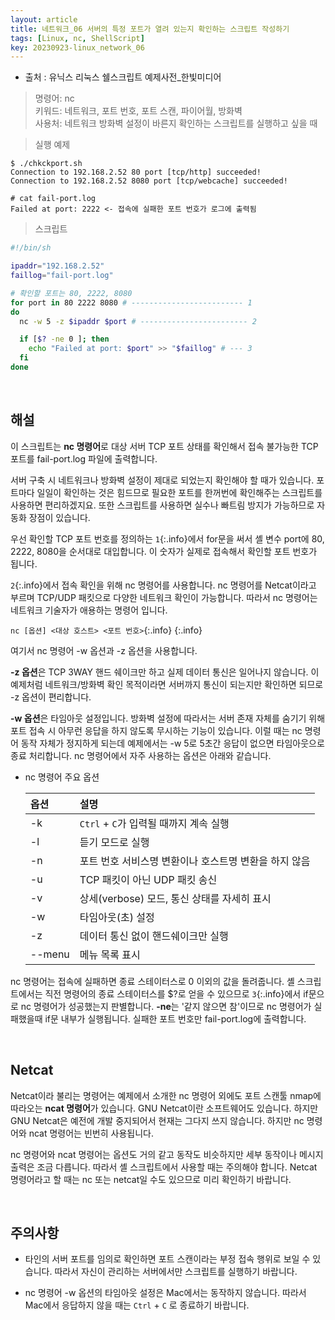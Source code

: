 ```yaml
---
layout: article
title: 네트워크_06 서버의 특정 포트가 열려 있는지 확인하는 스크립트 작성하기
tags: [Linux, nc, ShellScript]
key: 20230923-linux_network_06
---
```


- 출처 : 유닉스 리눅스 쉘스크립트 예제사전_한빛미디어

> 명령어: nc  
> 키워드: 네트워크, 포트 번호, 포트 스캔, 파이어월, 방화벽   
> 사용처: 네트워크 방화벽 설정이 바른지 확인하는 스크립트를 실행하고 싶을 때  

> 실행 예제  

```
$ ./chkckport.sh
Connection to 192.168.2.52 80 port [tcp/http] succeeded!
Connection to 192.168.2.52 8080 port [tcp/webcache] succeeded!

# cat fail-port.log
Failed at port: 2222 <- 접속에 실패한 포트 번호가 로그에 출력됨
```

> 스크립트

```bash
#!/bin/sh

ipaddr="192.168.2.52"
faillog="fail-port.log"

# 확인할 포트는 80, 2222, 8080
for port in 80 2222 8080 # ------------------------- 1
do
  nc -w 5 -z $ipaddr $port # ------------------------ 2

  if [$? -ne 0 ]; then
    echo "Failed at port: $port" >> "$faillog" # --- 3
  fi
done
```

&nbsp;
&nbsp;

## **해설** 

이 스크립트는 **nc 명령어**로 대상 서버 TCP 포트 상태를 확인해서 접속 불가능한 TCP 포트를 fail-port.log 파일에 출력합니다.

서버 구축 시 네트워크나 방화벽 설정이 제대로 되었는지 확인해야 할 때가 있습니다. 포트마다 일일이 확인하는 것은 힘드므로 필요한 포트를 한꺼번에 확인해주는 스크립트를 사용하면 편리하겠지요. 또한 스크립트를 사용하면 실수나 빠트림 방지가 가능하므로 자동화 장점이 있습니다.

우선 확인할 TCP 포트 번호를 정의하는 `1`{:.info}에서 for문을 써서 셸 변수 port에 80, 2222, 8080을 순서대로 대입합니다. 이 숫자가 실제로 접속해서 확인할 포트 번호가 됩니다.

`2`{:.info}에서 접속 확인을 위해 nc 명령어를 사용합니다. nc 명령어를 Netcat이라고 부르며 TCP/UDP 패킷으로 다양한 네트워크 확인이 가능합니다. 따라서 nc 명령어는 네트워크 기술자가 애용하는 명령어 입니다.

`nc [옵션] <대상 호스트> <포트 번호>`{:.info}
{:.info}

여기서 nc 명령어 -w 옵션과 -z 옵션을 사용합니다.

**-z 옵션**은 TCP 3WAY 핸드 쉐이크만 하고 실제 데이터 통신은 일어나지 않습니다. 이 예제처럼 네트워크/방화벽 확인 목적이라면 서버까지 통신이 되는지만 확인하면 되므로 -z 옵션이 편리합니다.

**-w 옵션**은 타임아웃 설정입니다. 방화벽 설정에 따라서는 서버 존재 자체를 숨기기 위해 포트 접속 시 아무런 응답을 하지 않도록 무시하는 기능이 있습니다. 이럴 때는 nc 명령어 동작 자체가 정지하게 되는데 예제에서는 -w 5로 5초간 응답이 없으면 타임아웃으로 종료 처리합니다. nc 명령어에서 자주 사용하는 옵션은 아래와 같습니다.

- nc 명령어 주요 옵션

  |옵션|설명|
  |:--|:--|
  |-k|`Ctrl` + `C`가 입력될 때까지 계속 실행|
  |-l|듣기 모드로 실행|
  |-n|포트 번호 서비스명 변환이나 호스트명 변환을 하지 않음|
  |-u|TCP 패킷이 아닌 UDP 패킷 송신|
  |-v|상세(verbose) 모드, 통신 상태를 자세히 표시|
  |-w|타임아웃(초) 설정|
  |-z|데이터 통신 없이 핸드쉐이크만 실행|
  |--menu|메뉴 목록 표시|

nc 명령어는 접속에 실패하면 종료 스테이터스로 0 이외의 값을 돌려줍니다. 셸 스크립트에서는 직전 명령어의 종료 스테이터스를 $?로 얻을 수 있으므로 `3`{:.info}에서 if문으로 nc 명령어가 성공했는지 판별합니다. **-ne**는 '같지 않으면 참'이므로 nc 명령어가 실패했을때 if문 내부가 실행됩니다. 실패한 포트 번호만 fail-port.log에 출력합니다.

&nbsp;
&nbsp;

## Netcat

Netcat이라 불리는 명령어는 예제에서 소개한 nc 명령어 외에도 포트 스캔툴 nmap에 따라오는 **ncat 명령어**가 있습니다. GNU Netcat이란 소프트웨어도 있습니다. 하지만 GNU Netcat은 예전에 개발 중지되어서 현재는 그다지 쓰지 않습니다. 하지만 nc 명령어와 ncat 명령어는 빈번히 사용됩니다.

nc 명령어와 ncat 명령어는 옵션도 거의 같고 동작도 비슷하지만 세부 동작이나 메시지 출력은 조금 다릅니다. 따라서 셸 스크립트에서 사용할 때는 주의해야 합니다. Netcat 명령어라고 할 때는 nc 또는 netcat일 수도 있으므로 미리 확인하기 바랍니다.

&nbsp;
&nbsp;

## **주의사항**
 
- 타인의 서버 포트를 임의로 확인하면 포트 스캔이라는 부정 접속 행위로 보일 수 있습니다. 따라서 자신이 관리하는 서버에서만 스크립트를 실행하기 바랍니다.

- nc 명령어 -w 옵션의 타임아웃 설정은 Mac에서는 동작하지 않습니다. 따라서 Mac에서 응답하지 않을 때는 `Ctrl` + `C` 로 종료하기 바랍니다.
